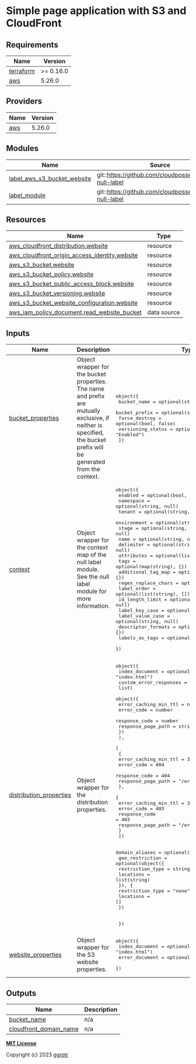 # Simple page application with S3 and CloudFront

<!-- BEGIN_TF_DOCS -->
## Requirements

| Name | Version |
|------|---------|
| <a name="requirement_terraform"></a> [terraform](#requirement\_terraform) | >= 0.16.0 |
| <a name="requirement_aws"></a> [aws](#requirement\_aws) | 5.26.0 |

## Providers

| Name | Version |
|------|---------|
| <a name="provider_aws"></a> [aws](#provider\_aws) | 5.26.0 |

## Modules

| Name | Source | Version |
|------|--------|---------|
| <a name="module_label_aws_s3_bucket_website"></a> [label\_aws\_s3\_bucket\_website](#module\_label\_aws\_s3\_bucket\_website) | git::https://github.com/cloudposse/terraform-null-label | 488ab91e34a24a86957e397d9f7262ec5925586a |
| <a name="module_label_module"></a> [label\_module](#module\_label\_module) | git::https://github.com/cloudposse/terraform-null-label | 488ab91e34a24a86957e397d9f7262ec5925586a |

## Resources

| Name | Type |
|------|------|
| [aws_cloudfront_distribution.website](https://registry.terraform.io/providers/hashicorp/aws/5.26.0/docs/resources/cloudfront_distribution) | resource |
| [aws_cloudfront_origin_access_identity.website](https://registry.terraform.io/providers/hashicorp/aws/5.26.0/docs/resources/cloudfront_origin_access_identity) | resource |
| [aws_s3_bucket.website](https://registry.terraform.io/providers/hashicorp/aws/5.26.0/docs/resources/s3_bucket) | resource |
| [aws_s3_bucket_policy.website](https://registry.terraform.io/providers/hashicorp/aws/5.26.0/docs/resources/s3_bucket_policy) | resource |
| [aws_s3_bucket_public_access_block.website](https://registry.terraform.io/providers/hashicorp/aws/5.26.0/docs/resources/s3_bucket_public_access_block) | resource |
| [aws_s3_bucket_versioning.website](https://registry.terraform.io/providers/hashicorp/aws/5.26.0/docs/resources/s3_bucket_versioning) | resource |
| [aws_s3_bucket_website_configuration.website](https://registry.terraform.io/providers/hashicorp/aws/5.26.0/docs/resources/s3_bucket_website_configuration) | resource |
| [aws_iam_policy_document.read_website_bucket](https://registry.terraform.io/providers/hashicorp/aws/5.26.0/docs/data-sources/iam_policy_document) | data source |

## Inputs

| Name | Description | Type | Default | Required |
|------|-------------|------|---------|:--------:|
| <a name="input_bucket_properties"></a> [bucket\_properties](#input\_bucket\_properties) | Object wrapper for the bucket properties. The name and prefix are mutually exclusive, if neither is specified, the bucket prefix will be generated from the context. | <pre>object({<br>    bucket_name       = optional(string, null)<br>    bucket_prefix     = optional(string, null)<br>    force_destroy     = optional(bool, false)<br>    versioning_status = optional(string, "Enabled")<br>  })</pre> | <pre>{<br>  "bucket_name": null,<br>  "bucket_prefix": null,<br>  "force_destroy": false,<br>  "versioning_status": "Enabled"<br>}</pre> | no |
| <a name="input_context"></a> [context](#input\_context) | Object wrapper for the context map of the null label module. See the null label module for more information. | <pre>object({<br>    enabled             = optional(bool, true)<br>    namespace           = optional(string, null)<br>    tenant              = optional(string, null)<br>    environment         = optional(string, null)<br>    stage               = optional(string, null)<br>    name                = optional(string, null)<br>    delimiter           = optional(string, null)<br>    attributes          = optional(list(string), [])<br>    tags                = optional(map(string), {})<br>    additional_tag_map  = optional(map(string), {})<br>    regex_replace_chars = optional(string, null)<br>    label_order         = optional(list(string), [])<br>    id_length_limit     = optional(number, null)<br>    label_key_case      = optional(string, null)<br>    label_value_case    = optional(string, null)<br>    descriptor_formats  = optional(map(string), {})<br>    labels_as_tags      = optional(list(string), ["unset"])<br>  })</pre> | n/a | yes |
| <a name="input_distribution_properties"></a> [distribution\_properties](#input\_distribution\_properties) | Object wrapper for the distribution properties. | <pre>object({<br>    index_document = optional(string, "index.html")<br>    custom_error_responses = optional(<br>      list(<br>        object({<br>          error_caching_min_ttl = number<br>          error_code            = number<br>          response_code         = number<br>          response_page_path    = string<br>        })<br>      ),<br>      [<br>        {<br>          error_caching_min_ttl = 300<br>          error_code            = 404<br>          response_code         = 404<br>          response_page_path    = "/error.html"<br>        },<br>        {<br>          error_caching_min_ttl = 300<br>          error_code            = 403<br>          response_code         = 403<br>          response_page_path    = "/error.html"<br>        }<br>    ])<br><br>    domain_aliases = optional(list(string), [])<br>    geo_restriction = optional(object({<br>      restriction_type = string<br>      locations        = list(string)<br>      }), {<br>      restriction_type = "none"<br>      locations        = []<br>    })<br><br><br>  })</pre> | <pre>{<br>  "custom_error_responses": [<br>    {<br>      "error_caching_min_ttl": 300,<br>      "error_code": 404,<br>      "response_code": 404,<br>      "response_page_path": "/error.html"<br>    }<br>  ],<br>  "domain_aliases": [],<br>  "geo_restriction": {<br>    "locations": [],<br>    "restriction_type": "none"<br>  },<br>  "index_document": "index.html"<br>}</pre> | no |
| <a name="input_website_properties"></a> [website\_properties](#input\_website\_properties) | Object wrapper for the S3 website properties. | <pre>object({<br>    index_document = optional(string, "index.html")<br>    error_document = optional(string, "error.html")<br>  })</pre> | <pre>{<br>  "error_document": "error.html",<br>  "index_document": "index.html"<br>}</pre> | no |

## Outputs

| Name | Description |
|------|-------------|
| <a name="output_bucket_name"></a> [bucket\_name](#output\_bucket\_name) | n/a |
| <a name="output_cloudfront_domain_name"></a> [cloudfront\_domain\_name](#output\_cloudfront\_domain\_name) | n/a |
<!-- END_TF_DOCS -->

**[MIT License](LICENSE)**

Copyright (c) 2023 [ggrptr](https://github.com/ggrptr)